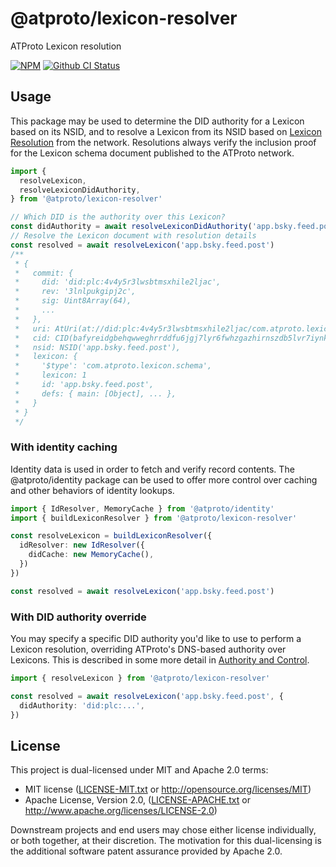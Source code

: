 # @atproto/lexicon-resolver

ATProto Lexicon resolution

[![NPM](https://img.shields.io/npm/v/@atproto/lexicon-resolver)](https://www.npmjs.com/package/@atproto/lexicon-resolver)
[![Github CI Status](https://github.com/bluesky-social/atproto/actions/workflows/repo.yaml/badge.svg)](https://github.com/bluesky-social/atproto/actions/workflows/repo.yaml)

## Usage

This package may be used to determine the DID authority for a Lexicon based on its NSID, and to resolve a Lexicon from its NSID based on [Lexicon Resolution](https://atproto.com/specs/lexicon#lexicon-publication-and-resolution) from the network. Resolutions always verify the inclusion proof for the Lexicon schema document published to the ATProto network.

```ts
import {
  resolveLexicon,
  resolveLexiconDidAuthority,
} from '@atproto/lexicon-resolver'

// Which DID is the authority over this Lexicon?
const didAuthority = await resolveLexiconDidAuthority('app.bsky.feed.post')
// Resolve the Lexicon document with resolution details
const resolved = await resolveLexicon('app.bsky.feed.post')
/**
 * {
 *   commit: {
 *     did: 'did:plc:4v4y5r3lwsbtmsxhile2ljac',
 *     rev: '3lnlpukgipj2c',
 *     sig: Uint8Array(64),
 *     ...
 *   },
 *   uri: AtUri(at://did:plc:4v4y5r3lwsbtmsxhile2ljac/com.atproto.lexicon.schema/app.bsky.feed.post),
 *   cid: CID(bafyreidgbehqwweghrrddfu6jgj7lyr6fwhzgazhirnszdb5lvr7iynkiy),
 *   nsid: NSID('app.bsky.feed.post'),
 *   lexicon: {
 *     '$type': 'com.atproto.lexicon.schema',
 *     lexicon: 1
 *     id: 'app.bsky.feed.post',
 *     defs: { main: [Object], ... },
 *   }
 * }
 */
```

### With identity caching

Identity data is used in order to fetch and verify record contents. The @atproto/identity package can be used to offer more control over caching and other behaviors of identity lookups.

```ts
import { IdResolver, MemoryCache } from '@atproto/identity'
import { buildLexiconResolver } from '@atproto/lexicon-resolver'

const resolveLexicon = buildLexiconResolver({
  idResolver: new IdResolver({
    didCache: new MemoryCache(),
  })
})

const resolved = await resolveLexicon('app.bsky.feed.post')
```

### With DID authority override

You may specify a specific DID authority you'd like to use to perform a Lexicon resolution, overriding ATProto's DNS-based authority over Lexicons. This is described in some more detail in [Authority and Control](https://atproto.com/specs/lexicon#authority-and-control).

```ts
import { resolveLexicon } from '@atproto/lexicon-resolver'

const resolved = await resolveLexicon('app.bsky.feed.post', {
  didAuthority: 'did:plc:...',
})
```

## License

This project is dual-licensed under MIT and Apache 2.0 terms:

- MIT license ([LICENSE-MIT.txt](https://github.com/bluesky-social/atproto/blob/main/LICENSE-MIT.txt) or http://opensource.org/licenses/MIT)
- Apache License, Version 2.0, ([LICENSE-APACHE.txt](https://github.com/bluesky-social/atproto/blob/main/LICENSE-APACHE.txt) or http://www.apache.org/licenses/LICENSE-2.0)

Downstream projects and end users may chose either license individually, or both together, at their discretion. The motivation for this dual-licensing is the additional software patent assurance provided by Apache 2.0.
